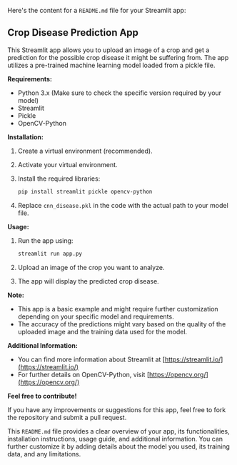 Here's the content for a `README.md` file for your Streamlit app:

## Crop Disease Prediction App

This Streamlit app allows you to upload an image of a crop and get a prediction for the possible crop disease it might be suffering from. The app utilizes a pre-trained machine learning model loaded from a pickle file.

**Requirements:**

* Python 3.x (Make sure to check the specific version required by your model)
* Streamlit
* Pickle
* OpenCV-Python

**Installation:**

1. Create a virtual environment (recommended).
2. Activate your virtual environment.
3. Install the required libraries:

   ```bash
   pip install streamlit pickle opencv-python
   ```

4. Replace `cnn_disease.pkl` in the code with the actual path to your model file.

**Usage:**

1. Run the app using:

   ```bash
   streamlit run app.py
   ```

2. Upload an image of the crop you want to analyze.
3. The app will display the predicted crop disease.

**Note:**

* This app is a basic example and might require further customization depending on your specific model and requirements.
* The accuracy of the predictions might vary based on the quality of the uploaded image and the training data used for the model.

**Additional Information:**

* You can find more information about Streamlit at [https://streamlit.io/](https://streamlit.io/)
* For further details on OpenCV-Python, visit [https://opencv.org/](https://opencv.org/)


**Feel free to contribute!**

If you have any improvements or suggestions for this app, feel free to fork the repository and submit a pull request.

This `README.md` file provides a clear overview of your app, its functionalities, installation instructions, usage guide, and additional information. You can further customize it by adding details about the model you used, its training data, and any limitations.
